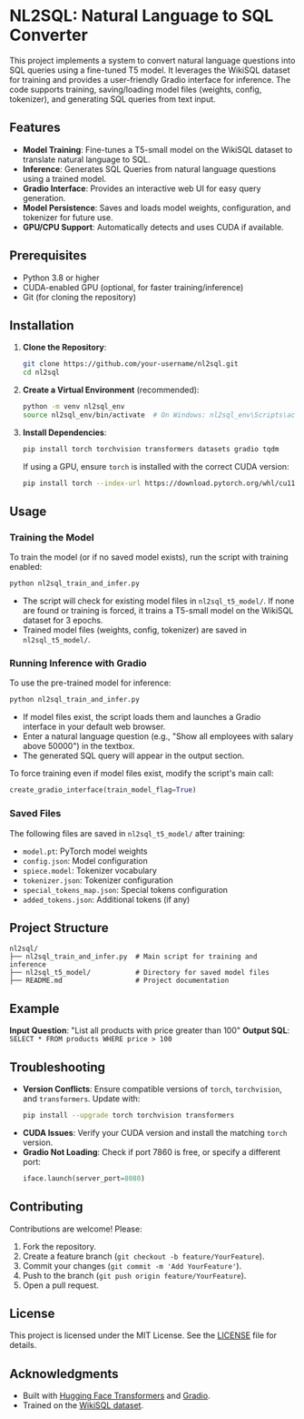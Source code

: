 # NL2SQL: Natural Language to SQL Converter

This project implements a system to convert natural language questions into SQL queries using a fine-tuned T5 model. It leverages the WikiSQL dataset for training and provides a user-friendly Gradio interface for inference. The code supports training, saving/loading model files (weights, config, tokenizer), and generating SQL queries from text input.

## Features
- **Model Training**: Fine-tunes a T5-small model on the WikiSQL dataset to translate natural language to SQL.
- **Inference**: Generates SQL Queries from natural language questions using a trained model.
- **Gradio Interface**: Provides an interactive web UI for easy query generation.
- **Model Persistence**: Saves and loads model weights, configuration, and tokenizer for future use.
- **GPU/CPU Support**: Automatically detects and uses CUDA if available.

## Prerequisites
- Python 3.8 or higher
- CUDA-enabled GPU (optional, for faster training/inference)
- Git (for cloning the repository)

## Installation
1. **Clone the Repository**:
   ```bash
   git clone https://github.com/your-username/nl2sql.git
   cd nl2sql
   ```

2. **Create a Virtual Environment** (recommended):
   ```bash
   python -m venv nl2sql_env
   source nl2sql_env/bin/activate  # On Windows: nl2sql_env\Scripts\activate
   ```

3. **Install Dependencies**:
   ```bash
   pip install torch torchvision transformers datasets gradio tqdm
   ```
   If using a GPU, ensure `torch` is installed with the correct CUDA version:
   ```bash
   pip install torch --index-url https://download.pytorch.org/whl/cu118  # Adjust for your CUDA version
   ```

## Usage
### Training the Model
To train the model (or if no saved model exists), run the script with training enabled:
```bash
python nl2sql_train_and_infer.py
```
- The script will check for existing model files in `nl2sql_t5_model/`. If none are found or training is forced, it trains a T5-small model on the WikiSQL dataset for 3 epochs.
- Trained model files (weights, config, tokenizer) are saved in `nl2sql_t5_model/`.

### Running Inference with Gradio
To use the pre-trained model for inference:
```bash
python nl2sql_train_and_infer.py
```
- If model files exist, the script loads them and launches a Gradio interface in your default web browser.
- Enter a natural language question (e.g., "Show all employees with salary above 50000") in the textbox.
- The generated SQL query will appear in the output section.

To force training even if model files exist, modify the script's main call:
```python
create_gradio_interface(train_model_flag=True)
```

### Saved Files
The following files are saved in `nl2sql_t5_model/` after training:
- `model.pt`: PyTorch model weights
- `config.json`: Model configuration
- `spiece.model`: Tokenizer vocabulary
- `tokenizer.json`: Tokenizer configuration
- `special_tokens_map.json`: Special tokens configuration
- `added_tokens.json`: Additional tokens (if any)

## Project Structure
```
nl2sql/
├── nl2sql_train_and_infer.py  # Main script for training and inference
├── nl2sql_t5_model/           # Directory for saved model files
├── README.md                  # Project documentation
```

## Example
**Input Question**: "List all products with price greater than 100"
**Output SQL**: `SELECT * FROM products WHERE price > 100`

## Troubleshooting
- **Version Conflicts**: Ensure compatible versions of `torch`, `torchvision`, and `transformers`. Update with:
  ```bash
  pip install --upgrade torch torchvision transformers
  ```
- **CUDA Issues**: Verify your CUDA version and install the matching `torch` version.
- **Gradio Not Loading**: Check if port 7860 is free, or specify a different port:
  ```python
  iface.launch(server_port=8080)
  ```

## Contributing
Contributions are welcome! Please:
1. Fork the repository.
2. Create a feature branch (`git checkout -b feature/YourFeature`).
3. Commit your changes (`git commit -m 'Add YourFeature'`).
4. Push to the branch (`git push origin feature/YourFeature`).
5. Open a pull request.

## License
This project is licensed under the MIT License. See the [LICENSE](LICENSE) file for details.

## Acknowledgments
- Built with [Hugging Face Transformers](https://huggingface.co/docs/transformers) and [Gradio](https://gradio.app).
- Trained on the [WikiSQL dataset](https://huggingface.co/datasets/wikisql).